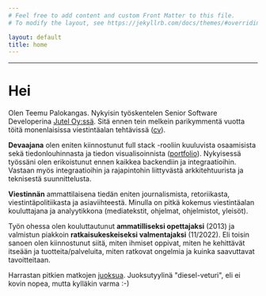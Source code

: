 ```yaml
---
# Feel free to add content and custom Front Matter to this file.
# To modify the layout, see https://jekyllrb.com/docs/themes/#overriding-theme-defaults

layout: default
title: home
---
```


------------------------------------------------------------------------


# Hei

Olen Teemu Palokangas. Nykyisin työskentelen Senior Software Developerina [Jutel Oy:ssä](https://jutel.fi). Sitä ennen tein melkein parikymmentä vuotta töitä monenlaisissa viestintäalan tehtävissä ([cv](cv)). 

**Devaajana** olen eniten kiinnostunut full stack -rooliin kuuluvista osaamisista sekä tiedonlouhinnasta ja tiedon visualisoinnista ([portfolio](portfolio)). Nykyisessä työssäni olen erikoistunut ennen kaikkea backendiin ja integraatioihin. Vastaan myös integraatioihin ja rajapintohin liittyvästä arkkitehtuurista ja teknisestä suunnittelusta.

**Viestinnän** ammattilaisena tiedän eniten journalismista, retoriikasta, viestintäpolitiikasta ja asiaviihteestä. Minulla on pitkä kokemus viestintäalan kouluttajana ja analyytikkona (mediatekstit, ohjelmat, ohjelmistot, yleisöt).

Työn ohessa olen kouluttautunut **ammatilliseksi opettajaksi** (2013) ja valmistun piakkoin **ratkaisukeskeiseksi valmentajaksi** (11/2022). Eli toisin sanoen olen kiinnostunut siitä, miten ihmiset oppivat, miten he kehittävät itseään ja tuotteita/palveluita, miten ratkovat ongelmia ja kuinka saavuttavat tavoitteitaan.

Harrastan pitkien matkojen [juoksua](juoksu). Juoksutyylinä "diesel-veturi", eli ei kovin nopea, mutta kylläkin varma :-)
